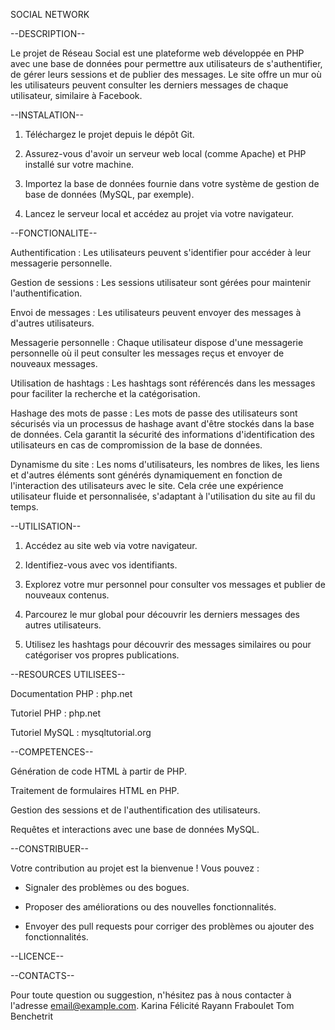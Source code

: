  

SOCIAL NETWORK

  

--DESCRIPTION--

Le projet de Réseau Social est une plateforme web développée en PHP avec une base de données pour permettre aux utilisateurs de s'authentifier, de gérer leurs sessions et de publier des messages. Le site offre un mur où les utilisateurs peuvent consulter les derniers messages de chaque utilisateur, similaire à Facebook. 


		
--INSTALATION--

1. Téléchargez le projet depuis le dépôt Git. 

2. Assurez-vous d'avoir un serveur web local (comme Apache) et PHP installé sur votre machine. 

3. Importez la base de données fournie dans votre système de gestion de base de données (MySQL, par exemple). 

4. Lancez le serveur local et accédez au projet via votre navigateur. 


  
--FONCTIONALITE--

Authentification : Les utilisateurs peuvent s'identifier pour accéder à leur messagerie personnelle. 

Gestion de sessions : Les sessions utilisateur sont gérées pour maintenir l'authentification. 

Envoi de messages : Les utilisateurs peuvent envoyer des messages à d'autres utilisateurs. 

Messagerie personnelle : Chaque utilisateur dispose d'une messagerie personnelle où il peut consulter les messages reçus et envoyer de nouveaux messages. 

Utilisation de hashtags : Les hashtags sont référencés dans les messages pour faciliter la recherche et la catégorisation. 

Hashage des mots de passe : Les mots de passe des utilisateurs sont sécurisés via un processus de hashage avant d'être stockés dans la base de données. Cela garantit la sécurité des informations d'identification des utilisateurs en cas de compromission de la base de données. 

Dynamisme du site : Les noms d'utilisateurs, les nombres de likes, les liens et d'autres éléments sont générés dynamiquement en fonction de l'interaction des utilisateurs avec le site. Cela crée une expérience utilisateur fluide et personnalisée, s'adaptant à l'utilisation du site au fil du temps. 

  


--UTILISATION--

1. Accédez au site web via votre navigateur. 

2. Identifiez-vous avec vos identifiants. 

3. Explorez votre mur personnel pour consulter vos messages et publier de nouveaux contenus. 

4. Parcourez le mur global pour découvrir les derniers messages des autres utilisateurs. 

5. Utilisez les hashtags pour découvrir des messages similaires ou pour catégoriser vos propres publications. 



	

--RESOURCES UTILISEES--

Documentation PHP : php.net 

Tutoriel PHP : php.net 

Tutoriel MySQL : mysqltutorial.org 



	

--COMPETENCES--

Génération de code HTML à partir de PHP. 

Traitement de formulaires HTML en PHP. 

Gestion des sessions et de l'authentification des utilisateurs. 

Requêtes et interactions avec une base de données MySQL. 

 


  

--CONSTRIBUER--

Votre contribution au projet est la bienvenue ! Vous pouvez : 

- Signaler des problèmes ou des bogues. 

- Proposer des améliorations ou des nouvelles fonctionnalités. 

- Envoyer des pull requests pour corriger des problèmes ou ajouter des fonctionnalités. 



		

--LICENCE--

  

  



--CONTACTS--

Pour toute question ou suggestion, n'hésitez pas à nous contacter à l'adresse email@example.com. 
Karina Félicité
Rayann Fraboulet
Tom Benchetrit


 
